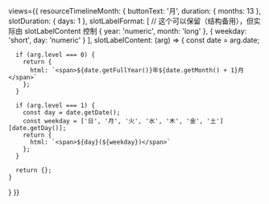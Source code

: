 views={{
  resourceTimelineMonth: {
    buttonText: '月',
    duration: { months: 13 },
    slotDuration: { days: 1 },
    slotLabelFormat: [  // 这个可以保留（结构备用），但实际由 slotLabelContent 控制
      { year: 'numeric', month: 'long' },
      { weekday: 'short', day: 'numeric' }
    ],
    slotLabelContent: (arg) => {
      const date = arg.date;

      if (arg.level === 0) {
        return {
          html: `<span>${date.getFullYear()}年${date.getMonth() + 1}月</span>`
        };
      }

      if (arg.level === 1) {
        const day = date.getDate();
        const weekday = ['日', '月', '火', '水', '木', '金', '土'][date.getDay()];
        return {
          html: `<span>${day}(${weekday})</span>`
        };
      }

      return {};
    }
  }
}}
